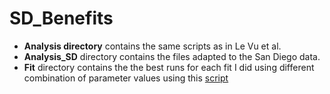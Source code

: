# SD_Benefits

* **Analysis directory** contains the same scripts as in Le Vu et al. 
* **Analysis_SD** directory contains the files adapted to the San Diego data.
* **Fit** directory contains the the best runs for each fit I did using different combination of parameter values using this [script](https://github.com/thednainus/SD_Benefits/blob/main/Analysis_SD/Sampling_LHS.R)
